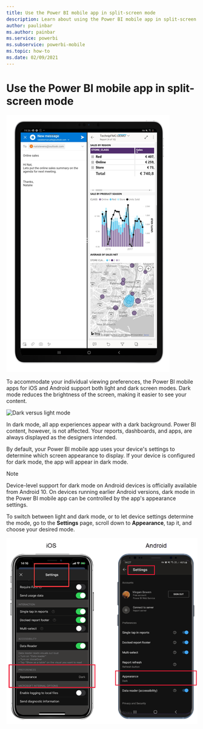 ```yaml
---
title: Use the Power BI mobile app in split-screen mode
description: Learn about using the Power BI mobile app in split-screen mode. 
author: paulinbar
ms.author: painbar
ms.service: powerbi
ms.subservice: powerbi-mobile
ms.topic: how-to
ms.date: 02/09/2021
---
```

# Use the Power BI mobile app in split-screen mode



![Screenshot of Power BI in split-screen mode.](media/mobile-apps-split-screen/power-bi-mobile-split-screen.png)




To accommodate your individual viewing preferences, the Power BI mobile apps for iOS and Android support both light and dark screen modes. Dark mode reduces the brightness of the screen, making it easier to see your content.

![Dark versus light mode](media/mobile-apps-dark-mode/powerbi-mobile-darkmode-lightmode.png)

 In dark mode, all app experiences appear with a dark background. Power BI content, however, is not affected. Your reports, dashboards, and apps, are always displayed as the designers intended.
 
 By default, your Power BI mobile app uses your device's settings to determine which screen appearance to display. If your device is configured for dark mode, the app will appear in dark mode.

>[!NOTE]
>Device-level support for dark mode on Android devices is officially available from Android 10. On devices running earlier Android versions, dark mode in the Power BI mobile app can be controlled by the app's appearance settings.

To switch between light and dark mode, or to let device settings determine the mode, go to the **Settings** page, scroll down to **Appearance**, tap it, and choose your desired mode.

![Appearance settings](media/mobile-apps-dark-mode/powerbi-mobile-appearance-settings.png)